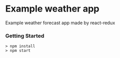 # Example weather app

Example weather forecast app made by react-redux

### Getting Started

```
> npm install
> npm start
```
